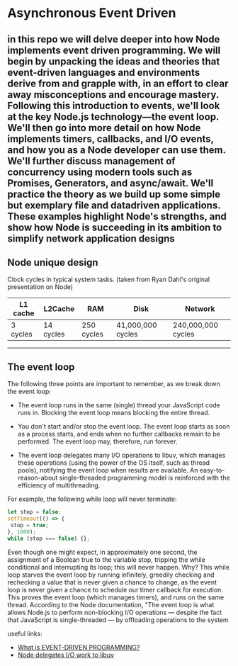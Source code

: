 # Asynchronous Event Driven

in this repo we will delve deeper into how Node implements event driven programming.
We will begin by unpacking the ideas and theories
that event-driven languages and environments derive from and grapple
with, in an effort to clear away misconceptions and encourage mastery.
Following this introduction to events, we'll look at the key Node.js
technology—the event loop. We'll then go into more detail on how Node
implements timers, callbacks, and I/O events, and how you as a Node
developer can use them. We'll further discuss management of concurrency
using modern tools such as Promises, Generators, and async/await. We'll
practice the theory as we build up some simple but exemplary file and datadriven applications. These examples highlight Node's strengths, and show
how Node is succeeding in its ambition to simplify network application
designs
---
## Node unique design

Clock cycles in typical system tasks. (taken from Ryan Dahl's original presentation on Node)

| L1 cache | L2Cache   | RAM        | Disk              | Network            |
|----------|-----------|------------|-------------------|--------------------|
| 3 cycles | 14 cycles | 250 cycles | 41,000,000 cycles | 240,000,000 cycles |

---

## The event loop

The following three points are important to remember, as we break down
the event loop:

* The event loop runs in the same (single) thread your JavaScript code
  runs in. Blocking the event loop means blocking the entire thread.
  
* You don't start and/or stop the event loop. The event loop starts as soon
  as a process starts, and ends when no further callbacks remain to be
  performed. The event loop may, therefore, run forever.
  
* The event loop delegates many I/O operations to libuv, which manages
  these operations (using the power of the OS itself, such as thread
  pools), notifying the event loop when results are available. An easy-to-reason-about single-threaded programming model is reinforced with
  the efficiency of multithreading.

For example, the following while loop will never terminate:


```javascript
let stop = false;
setTimeout(() => {
 stop = true;
}, 1000);
while (stop === false) {};
```

Even though one might expect, in approximately one second, the
assignment of a Boolean true to the variable stop, tripping
the while conditional and interrupting its loop; this will never happen. Why?
This while loop starves the event loop by running infinitely, greedily
checking and rechecking a value that is never given a chance to change, as
the event loop is never given a chance to schedule our timer callback for
execution. This proves the event loop (which manages timers), and runs on
the same thread.
According to the Node documentation, "The event loop is what allows
Node.js to perform non-blocking I/O operations — despite the fact that
JavaScript is single-threaded — by offloading operations to the system

useful links:

- [What is EVENT-DRIVEN PROGRAMMING?](https://www.youtube.com/watch?v=QQnz4QHNZKc)
- [Node delegates I/O work to libuv](http://nikhilm.github.io/uvbook/basics.html#event-loops)